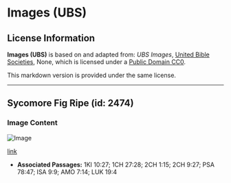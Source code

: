 # Images (UBS)

## License Information

**Images (UBS)** is based on and adapted from: _UBS Images_, [United Bible Societies](https://unitedbiblesocieties.org/), None, which is licensed under a [Public Domain CC0](https://creativecommons.org/public-domain/cc0/).

This markdown version is provided under the same license.



--------------------------------

## Sycomore Fig Ripe (id: 2474)

### Image Content

![Image](https://cdn.aquifer.bible/aquifer-content/resources/Media/WEB-0853_sycomore_fig_ripe.jpg)

[link](https://cdn.aquifer.bible/aquifer-content/resources/Media/WEB-0853_sycomore_fig_ripe.jpg)

* **Associated Passages:** 1KI 10:27; 1CH 27:28; 2CH 1:15; 2CH 9:27; PSA 78:47; ISA 9:9; AMO 7:14; LUK 19:4

